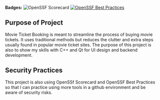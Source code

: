 **Badges:**
![OpenSSF Scorecard](https://api.securityscorecards.dev/projects/github.com/DanielG0798/Movie-Ticket-Booking/badge)
[![OpenSSF Best Practices](https://www.bestpractices.dev/projects/10227/badge)](https://www.bestpractices.dev/projects/10227)

## Purpose of Project

Movie Ticket Booking is meant to streamline the process of buying movie tickets. It uses traditional methods but reduces the clutter and extra steps usually found in popular movie ticket sites. The purpose of this project is also to show my skills with C++ and Qt for UI design and backend development.

## Security Practices

This project is also using OpenSSf Scorecard and OpenSSF Best Practices so that I can practice using more tools in a github environment and be aware of security risks.



 
